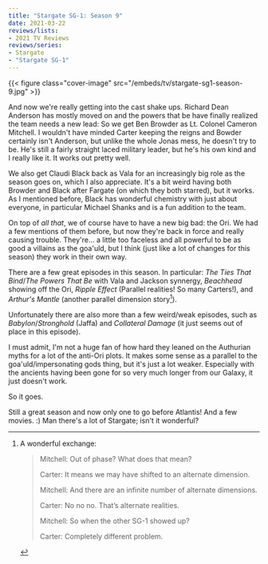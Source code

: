 ```yaml
---
title: "Stargate SG-1: Season 9"
date: 2021-03-22
reviews/lists:
- 2021 TV Reviews
reviews/series:
- Stargate
- "Stargate SG-1"
---
```

{{< figure class="cover-image" src="/embeds/tv/stargate-sg1-season-9.jpg" >}}

And now we're really getting into the cast shake ups. Richard Dean Anderson has mostly moved on and the powers that be have finally realized the team needs a new lead: So we get Ben Browder as Lt. Colonel Cameron Mitchell. I wouldn't have minded Carter keeping the reigns and Bowder certainly isn't Anderson, but unlike the whole Jonas mess, he doesn't try to be. He's still a fairly straight laced military leader, but he's his own kind and I really like it. It works out pretty well.

We also get Claudi Black back as Vala for an increasingly big role as the season goes on, which I also appreciate. It's a bit weird having both Browder and Black after Fargate (on which they both starred), but it works. As I mentioned before, Black has wonderful chemistry with just about everyone, in particular Michael Shanks and is a fun addition to the team. 

On top of <i>all that</i>, we of course have to have a new big bad: the Ori. We had a few mentions of them before, but now they're back in force and really causing trouble. They're... a little too faceless and all powerful to be as good a villains as the goa'uld, but I think (just like a lot of changes for this season) they work in their own way. 

There are a few great episodes in this season. In particular: *The Ties That Bind*/*The Powers That Be* with Vala and Jackson synnergy, *Beachhead* showing off the Ori, *Ripple Effect* (Parallel realities! So many Carters!), and *Arthur's Mantle* (another parallel dimension story[^parallel]). 

Unfortunately there are also more than a few weird/weak episodes, such as *Babylon*/*Stronghold* (Jaffa) and *Collateral Damage* (it just seems out of place in this episode). 

I must admit, I'm not a huge fan of how hard they leaned on the Authurian myths for a lot of the anti-Ori plots. It makes some sense as a parallel to the goa'uld/impersonating gods thing, but it's just a lot weaker. Especially with the ancients having been gone for so very much longer from our Galaxy, it just doesn't work. 

So it goes. 

Still a great season and now only one to go before Atlantis! And a few movies. :) Man there's a lot of Stargate; isn't it wonderful?

[^parallel]:
    A wonderful exchange:

    > Mitchell: Out of phase? What does that mean?
    > 
    > Carter: It means we may have shifted to an alternate dimension.
    >
    > Mitchell: And there are an infinite number of alternate dimensions.
    > 
    > Carter: No no no. That’s alternate realities.
    > 
    > Mitchell: So when the other SG-1 showed up?
    > 
    > Carter: Completely different problem.
